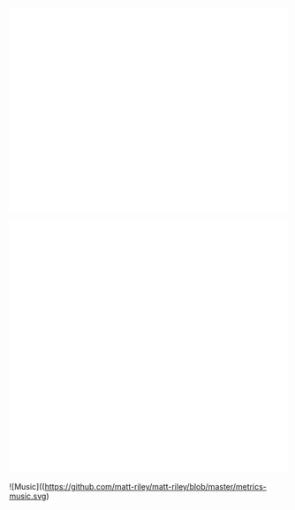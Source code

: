 ![Metrics](https://github.com/matt-riley/matt-riley/blob/master/github-metrics.svg)

![Languages](https://github.com/matt-riley/matt-riley/blob/master/metrics-languages.svg)

![Music]((https://github.com/matt-riley/matt-riley/blob/master/metrics-music.svg)
